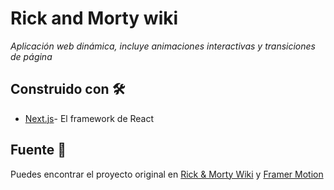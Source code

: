 # Rick and Morty wiki 

_Aplicación web dinámica, incluye animaciones interactivas y transiciones de página_

## Construido con 🛠️

* [Next.js](https://nextjs.org/)- El framework de React

## Fuente 📖

Puedes encontrar el proyecto original en [Rick & Morty Wiki](https://www.freecodecamp.org/news/how-to-create-a-dynamic-rick-and-morty-wiki-web-app-with-next-js/) y [Framer Motion](https://www.freecodecamp.org/news/how-to-add-interactive-animations-and-page-transitions-to-a-next-js-web-app-with-framer-motion/)
